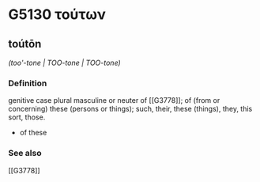 # G5130 τούτων

## toútōn

_(too'-tone | TOO-tone | TOO-tone)_

### Definition

genitive case plural masculine or neuter of [[G3778]]; of (from or concerning) these (persons or things); such, their, these (things), they, this sort, those.

- of these

### See also

[[G3778]]

